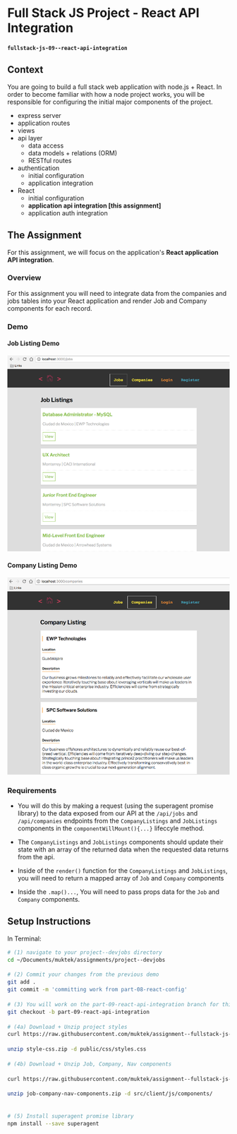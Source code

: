 # Full Stack JS Project - React API Integration
**`fullstack-js-09--react-api-integration`**


## Context
You are going to build a full stack web application with node.js + React. In order to become familiar with how a node project works, you will be responsible for configuring the  initial major components of the project.  

- express server
- application routes
- views
- api layer
  - data access
  - data models + relations (ORM)
  - RESTful routes
- authentication
  - initial configuration
  - application integration
- React
  - initial configuration
  - **application api integration [this assignment]**
  - application auth integration


## The Assignment
For this assignment, we will focus on the application's **React application API integration**.

###  Overview

For this assignment you will need to integrate data from the companies and jobs tables into your React application and render Job and Company components for each record.

###  Demo

#### Job Listing Demo

![job listings](demos/job-listing-demo.png)

#### Company Listing Demo

![company listings](demos/company-listing-demo.png)

###  Requirements

+ You will do this by making a request (using the superagent promise library) to the data exposed from our API at the `/api/jobs` and `/api/companies` endpoints from the `CompanyListings` and `JobListings` components in the `componentWillMount(){...}` lifeccyle method.

- The `CompanyListings` and `JobListings` components should update their state with an array of the returned data when the requested data returns from the api.

- Inside of the `render()` function for the `CompanyListings` and `JobListings`, you will need to return a mapped array of `Job`  and `Company` components

- Inside the `.map()...`, You will need to pass props data for the `Job` and `Company` components.


## Setup Instructions

In Terminal:

```sh
# (1) navigate to your project--devjobs directory
cd ~/Documents/muktek/assignments/project--devjobs

# (2) Commit your changes from the previous demo
git add .
git commit -m 'committing work from part-08-react-config'

# (3) You will work on the part-09-react-api-integration branch for this feature
git checkout -b part-09-react-api-integration

# (4a) Download + Unzip project styles
curl https://raw.githubusercontent.com/muktek/assignment--fullstack-js-09-react-integration/master/style-css.zip > style-css.zip

unzip style-css.zip -d public/css/styles.css

# (4b) Download + Unzip Job, Company, Nav components

curl https://raw.githubusercontent.com/muktek/assignment--fullstack-js-09-react-integration/master/job-company-nav-components.zip > job-company-nav-components.zip

unzip job-company-nav-components.zip -d src/client/js/components/


# (5) Install superagent promise library
npm install --save superagent
```
